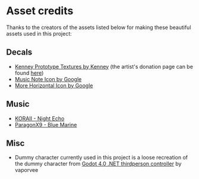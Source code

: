 # Asset credits
Thanks to the creators of the assets listed below for making these beautiful assets used in this project:

## Decals
- [Kenney Prototype Textures by Kenney](https://godotengine.org/asset-library/asset/780) (the artist's donation page can be found [here](https://kenney.itch.io/kenney-donation))
- [Music Note Icon by Google](https://fonts.google.com/icons?selected=Material%20Icons%20Round%3Amusic_note%3A)
- [More Horizontal Icon by Google](https://fonts.google.com/icons?selected=Material%20Icons%20Outlined%3Amore_horiz%3A)

## Music
- [KORAII - Night Echo](https://www.newgrounds.com/audio/listen/672358)
- [ParagonX9 - Blue Marine](https://www.newgrounds.com/audio/listen/406155)

## Misc
- Dummy character currently used in this project is a loose recreation of the dummy character from [Godot 4.0 .NET thirdperson controller](https://github.com/vaporvee/gd-net-thirdpersoncontroller) by vaporvee
